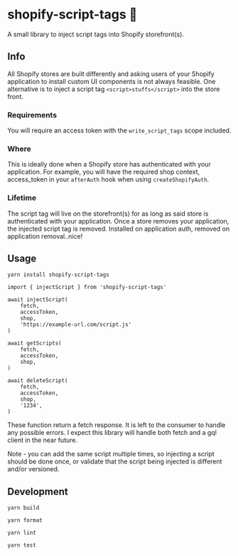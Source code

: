 # shopify-script-tags 📜

A small library to inject script tags into Shopify storefront(s).

## Info

All Shopify stores are built differently and asking users of your Shopify application to install custom UI components is not always feasible. One alternative is to inject a script tag `<script>stuffs</script>` into the store front.

### Requirements

You will require an access token with the `write_script_tags` scope included.

### Where

This is ideally done when a Shopify store has authenticated with your application. For example, you will have the required shop context, access_token in your `afterAuth` hook when using `createShopifyAuth`.

### Lifetime

The script tag will live on the storefront(s) for as long as said store is authenticated with your application. Once a store removes your application, the injected script tag is removed. Installed on application auth, removed on application removal..nice!

## Usage

```yarn install shopify-script-tags```

```import { injectScript } from 'shopify-script-tags'```

```
await injectScript(
    fetch,
    accessToken,
    shop,
    'https://example-url.com/script.js'
)
```

```
await getScripts(
    fetch,
    accessToken,
    shop,
)
```

```
await deleteScript(
    fetch,
    accessToken,
    shop,
    '1234',
)
```

These function return a fetch response. It is left to the consumer to handle any possible errors. I expect this library will handle both fetch and a gql client in the near future.

Note - you can add the same script multiple times, so injecting a script should be done once, or validate that the script being injected is different and/or versioned.

## Development
```yarn build```

```yarn format```

```yarn lint```

```yarn test```
